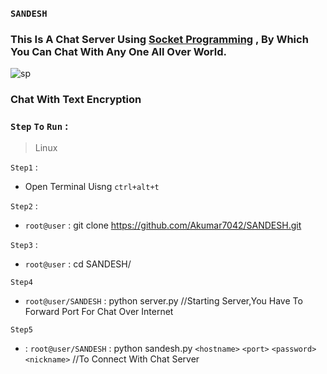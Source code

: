 ### `SANDESH`

### **This** Is A Chat Server Using [Socket Programming](http://home.iitk.ac.in/~chebrolu/ee673-f06/sockets.pdf) , By Which You Can Chat With Any One All Over World.
![sp](https://user-images.githubusercontent.com/45923721/86232795-7ad21980-bb62-11ea-85c8-25dd53d47c18.png)

### Chat With Text Encryption 

### `Step` `To` `Run` : 

>Linux 

`Step1` : 

- Open Terminal Uisng `ctrl+alt+t` 

`Step2` : 

- `root@user` : git clone https://github.com/Akumar7042/SANDESH.git 

`Step3` : 

- `root@user`  : cd SANDESH/ 

`Step4`  

-   `root@user/SANDESH` : python server.py             //Starting Server,You Have To Forward Port For Chat Over Internet 

`Step5` 

- : `root@user/SANDESH` : python  sandesh.py `<hostname>`  `<port>`   `<password>`  `<nickname>`  //To Connect With Chat Server

